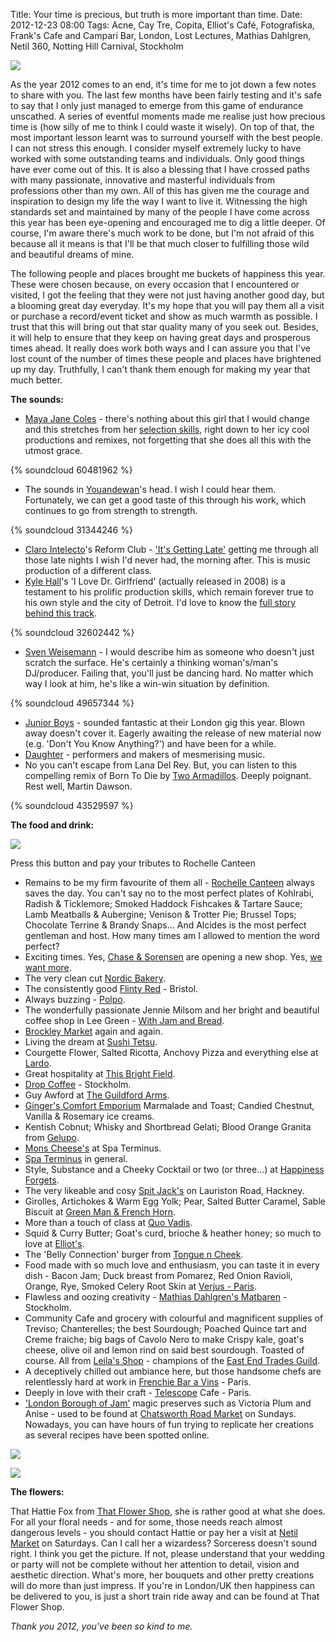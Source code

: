 Title: Your time is precious, but truth is more important than time.
Date: 2012-12-23 08:00
Tags: Acne, Cay Tre, Copita, Elliot's Café, Fotografiska, Frank's Cafe and Campari Bar, London, Lost Lectures, Mathias Dahlgren, Netil 360, Notting Hill Carnival, Stockholm

![](/images/DeepBurntOrangeChristine.jpg)

As the year 2012 comes to an end, it's time for me to jot down a few
notes to share with you. The last few months have been fairly testing
and it's safe to say that I only just managed to emerge from this game
of endurance unscathed. A series of eventful moments made me realise
just how precious time is (how silly of me to think I could waste it
wisely). On top of that, the most important lesson learnt was to
surround yourself with the best people. I can not stress this
enough. I consider myself extremely lucky to have worked with some
outstanding teams and individuals. Only good things have ever come out
of this. It is also a blessing that I have crossed paths with many
passionate, innovative and masterful individuals from professions
other than my own. All of this has given me the courage and
inspiration to design my life the way I want to live it. Witnessing
the high standards set and maintained by many of the people I have
come across this year has been eye-opening and encouraged me to dig a
little deeper. Of course, I'm aware there's much work to be done, but
I'm not afraid of this because all it means is that I'll be that much
closer to fulfilling those wild and beautiful dreams of mine.


The following people and places brought me buckets of happiness this
year. These were chosen because, on every occasion that I encountered
or visited, I got the feeling that they were not just having another
good day, but a blooming great day everyday. It's my hope that you
will pay them all a visit or purchase a record/event ticket and show
as much warmth as possible. I trust that this will bring out that star
quality many of you seek out. Besides, it will help to ensure that
they keep on having great days and prosperous times ahead. It really
does work both ways and I can assure you that I've lost count of the
number of times these people and places have brightened up my
day. Truthfully, I can't thank them enough for making my year that
much better.


**The sounds:**


- [Maya Jane Coles](http://mayajanecoles.com/) - there's nothing about
this girl that I would change and this stretches from her
[selection skills](http://www.dj-kicks.com/mayajanecoles-dj-kicks/),
right down to her icy cool productions and remixes, not forgetting
that she does all this with the utmost grace.

{% soundcloud 60481962 %}

 - The sounds in [Youandewan](https://www.facebook.com/Youandewan)'s
   head. I wish I could hear them. Fortunately, we can get a good
   taste of this through his work, which continues to go from strength
   to strength.

{% soundcloud 31344246 %}

- [Claro Intelecto](http://www.claro-intelecto.com/)'s Reform Club -
  ['It's Getting Late'](https://www.youtube.com/watch?v=RkDfFB2ZAFQ)
  getting me through all those late nights I wish I'd never had, the
  morning after. This is music production of a different class.
- [Kyle Hall](http://wildkyleoats.com/)'s 'I Love Dr. Girlfriend'
  (actually released in 2008) is a testament to his prolific
  production skills, which remain forever true to his own style and
  the city of Detroit. I'd love to know the
  [full story behind this track](http://www.residentadvisor.net/feature.aspx?1116).

{% soundcloud 32602442 %}

- [Sven Weisemann](http://www.svenweisemann.com/) - I would describe
  him as someone who doesn't just scratch the surface. He's certainly
  a thinking woman's/man's DJ/producer. Failing that, you'll just be
  dancing hard. No matter which way I look at him, he's like a win-win
  situation by definition.

{% soundcloud 49657344 %}

- [Junior Boys](http://juniorboys.net/) - sounded fantastic at their
  London gig this year. Blown away doesn't cover it. Eagerly awaiting
  the release of new material now (e.g. 'Don't You Know Anything?')
  and have been for a while.
- [Daughter](http://www.ohdaughter.com/) - performers and makers of
  mesmerising music.
- No you can't escape from Lana Del Rey. But, you can listen to this
  compelling remix of Born To Die by
  [Two Armadillos](https://soundcloud.com/two-armadillos). Deeply
  poignant. Rest well, Martin Dawson.

{% soundcloud 43529597 %}

**The food and drink:**

![](/images/RochelleCanteenLondon.jpg)

Press this button and pay your tributes to Rochelle Canteen


- Remains to be my firm favourite of them all -
  [Rochelle Canteen](http://www.arnoldandhenderson.com/4-rochelle_canteen.html)
  always saves the day. You can't say no to the most perfect plates of
  Kohlrabi, Radish & Ticklemore; Smoked Haddock Fishcakes & Tartare
  Sauce; Lamb Meatballs & Aubergine; Venison & Trotter Pie; Brussel
  Tops; Chocolate Terrine & Brandy Snaps... And Alcides is the most
  perfect gentleman and host. How many times am I allowed to mention
  the word perfect?
- Exciting times. Yes,
  [Chase & Sorensen](http://www.chaseandsorensen.com/) are opening a
  new shop. Yes,
  [we want more](http://www.intotheglorybox.com/chase-and-sorensen-hackney-london.html).
- The very clean cut [Nordic Bakery](http://www.nordicbakery.com/).
- The consistently good [Flinty Red](http://www.flintyred.co.uk/) -
  Bristol.
- Always buzzing - [Polpo](https://twitter.com/PolpoSoho).
- The wonderfully passionate Jennie Milsom and her bright and
  beautiful coffee shop in Lee Green -
  [With Jam and Bread](http://www.withjamandbread.com/).
- [Brockley Market](http://www.brockleymarket.com/) again and
  again.
- Living the dream at [Sushi Tetsu](http://sushitetsu.co.uk/).
- Courgette Flower, Salted Ricotta, Anchovy Pizza and everything else
  at [Lardo](https://www.facebook.com/lardolondon).
- Great hospitality at
  [This Bright Field](http://www.thisbrightfield.com/).
- [Drop Coffee](http://dropcoffee.se/) - Stockholm.
- Guy Awford at
  [The Guildford Arms](http://www.theguildfordarms.co.uk/).
- [Ginger's Comfort Emporium](http://www.gingerscomfortemporium.com/)
  Marmalade and Toast; Candied Chestnut, Vanilla & Rosemary ice
  creams.
- Kentish Cobnut; Whisky and Shortbread Gelati; Blood Orange Granita
  from [Gelupo](http://www.gelupo.com/).
- [Mons Cheese's](http://www.mons-cheese.co.uk/) at Spa Terminus.
- [Spa Terminus](http://www.spa-terminus.co.uk/) in general.
- Style, Substance and a Cheeky Cocktail or two (or three...) at
  [Happiness Forgets](http://www.happinessforgets.com/).
- The very likeable and cosy
  [Spit Jack's](https://en-gb.facebook.com/spitjacks) on Lauriston
  Road, Hackney.
- Girolles, Artichokes & Warm Egg Yolk; Pear, Salted Butter Caramel,
  Sable Biscuit at
  [Green Man & French Horn](http://www.greenmanfrenchhorn.co/).
- More than a touch of class at
  [Quo Vadis](http://www.quovadissoho.co.uk/).
- Squid & Curry Butter; Goat's curd, brioche & heather honey; so much
  to love at [Elliot's](http://elliotscafe.com/).
- The 'Belly Connection' burger from
  [Tongue n Cheek](http://www.tonguencheek.info/).
- Food made with so much love and enthusiasm, you can taste it in
  every dish - Bacon Jam; Duck breast from Pomarez, Red Onion Ravioli,
  Orange, Rye, Smoked Celery Root Skin at
  [Verjus - Paris](http://www.verjusparis.com/).
- Flawless and oozing creativity -
  [Mathias Dahlgren's Matbaren](http://www.mathiasdahlgren.com/) -
  Stockholm.
- Community Cafe and grocery with colourful and magnificent supplies
  of Treviso; Chanterelles; the best Sourdough; Poached Quince tart
  and Creme fraiche; big bags of Cavolo Nero to make Crispy kale,
  goat's cheese, olive oil and lemon rind on said best
  sourdough. Toasted of course. All from
  [Leila's Shop](http://vegboxers.com/) - champions of the
  [East End Trades Guild](http://eastendtradesguild.org.uk/).
- A deceptively chilled out ambiance here, but those handsome chefs
  are relentlessly hard at work in
  [Frenchie Bar a Vins](http://www.frenchie-restaurant.com/bar-a-vins.php) -
  Paris.
- Deeply in love with their craft -
  [Telescope](http://www.telescopecafe.com/) Cafe - Paris.
- ['London Borough of Jam'](http://londonboroughofjam.tumblr.com/)
  magic preserves such as Victoria Plum and Anise - used to be found
  at
  [Chatsworth Road Market](http://www.chatsworthroade5.co.uk/market/)
  on Sundays. Nowadays, you can have hours of fun trying to replicate
  her creations as several recipes have been spotted online.


![](/images/NordicBakeryMarylebone.jpg)

![](/images/TelescopeParis.jpg)


**The flowers:**

That Hattie Fox from
[That Flower Shop](http://www.thatflowershop.co.uk/), she is rather
good at what she does. For all your floral needs - and for some, those
needs reach almost dangerous levels - you should contact Hattie or pay
her a visit at [Netil Market](http://netilmarket.tumblr.com/) on
Saturdays. Can I call her a wizardess? Sorceress doesn't sound
right. I think you get the picture. If not, please understand that
your wedding or party will not be complete without her attention to
detail, vision and aesthetic direction. What's more, her bouquets and
other pretty creations will do more than just impress. If you're in
London/UK then happiness can be delivered to you, is just a short
train ride away and can be found at That Flower Shop.

*Thank you 2012, you've been so kind to me.*
